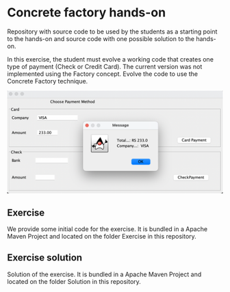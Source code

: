 # Concrete factory hands-on

Repository with source code to be used by the students as a starting point to the hands-on and source code with one possible solution to the hands-on. 

In this exercise, the student must evolve a working code that creates one type of payment (Check or Credit Card). The current version was not implemented using the Factory concept. Evolve the code to use the Concrete Factory technique.

<p align="center"> 
<img src="Images/Payment_Type_Screen.png" title="Payment type screen" alt="Image of the software main screen">
</p>

## Exercise

We provide some initial code for the exercise. It is bundled in a Apache Maven Project and located on the folder Exercise in this repository.

## Exercise solution

Solution of the exercise. It is bundled in a Apache Maven Project and located on the folder Solution in this repository.
